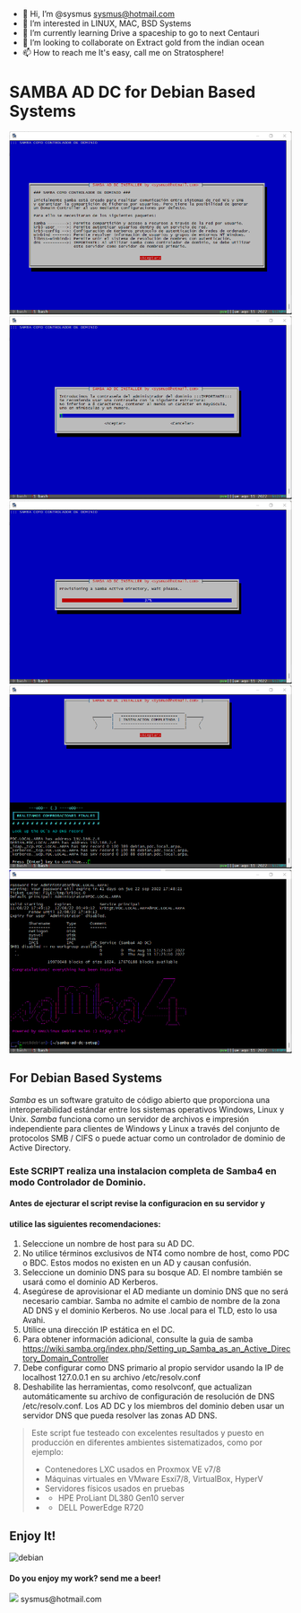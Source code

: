 - 👋 Hi, I’m @sysmus <sysmus@hotmail.com>
- 👀 I’m interested in LINUX, MAC, BSD Systems
- 🌱 I’m currently learning Drive a spaceship to go to next Centauri
- 💞️ I’m looking to collaborate on Extract gold from the indian ocean
- 📫 How to reach me It's easy, call me on Stratosphere!

<!---
sysmus/sysmus is a ✨ special ✨ repository because its `README.md` (this file) appears on your GitHub profile.
You can click the Preview link to take a look at your changes.
--->

# SAMBA AD DC for Debian Based Systems

![SAMBA-AD-DC](img/samba-ad-dc-img1.png)
![SAMBA-AD-DC](img/samba-ad-dc-img2.png)
![SAMBA-AD-DC](img/samba-ad-dc-img3.png)
![SAMBA-AD-DC](img/samba-ad-dc-img4.png)
![SAMBA-AD-DC](img/samba-ad-dc-img5.png)

## For Debian Based Systems
*Samba* es un software gratuito de c&oacute;digo abierto que proporciona una interoperabilidad est&aacute;ndar entre los sistemas operativos Windows, Linux y Unix. *Samba* funciona como un servidor de archivos e impresi&oacute;n independiente para clientes de Windows y Linux a trav&eacute;s del conjunto de protocolos SMB / CIFS o puede actuar como un controlador de dominio de Active Directory.</span></p>

### Este SCRIPT realiza una instalacion completa de Samba4 en modo Controlador de Dominio.

#### Antes de ejecturar el script revise la configuracion en su servidor y 
#### utilice las siguientes recomendaciones:

1. Seleccione un nombre de host para su AD DC.
2. No utilice términos exclusivos de NT4 como nombre de host, como PDC o BDC. Estos modos no existen en un AD y causan confusión.
3. Seleccione un dominio DNS para su bosque AD. El nombre también se usará como el dominio AD Kerberos.
4. Asegúrese de aprovisionar el AD mediante un dominio DNS que no será necesario cambiar. Samba no admite el cambio de nombre de la zona AD DNS y el dominio Kerberos. No use .local para el TLD, esto lo usa Avahi.
5. Utilice una dirección IP estática en el DC.
6. Para obtener información adicional, consulte la guia de samba https://wiki.samba.org/index.php/Setting_up_Samba_as_an_Active_Directory_Domain_Controller
7. Debe configurar como DNS primario al propio servidor usando la IP de localhost 127.0.0.1 en su archivo /etc/resolv.conf
8. Deshabilite las herramientas, como resolvconf, que actualizan automáticamente su archivo de configuración de resolución de DNS /etc/resolv.conf. Los AD DC y los miembros del dominio deben usar un servidor DNS que pueda resolver las zonas AD DNS.

>Este script fue testeado con excelentes resultados y puesto en producción en diferentes ambientes sistematizados, como por ejemplo:
>    - Contenedores LXC usados en Proxmox VE v7/8
>    - Máquinas virtuales en VMware Esxi7/8, VirtualBox, HyperV
>    - Servidores físicos usados en pruebas
>    - - HPE ProLiant DL380 Gen10 server
>    - - DELL PowerEdge R720

## Enjoy It!
<img src=https://www.debian.org/Pics/debian-logo-1024x576.png alt="debian" width="256" />

#### Do you enjoy my work? send me a beer!
<img src=https://www.paypalobjects.com/digitalassets/c/website/logo/full-text/pp_fc_hl.svg width=160/>
sysmus@hotmail.com

